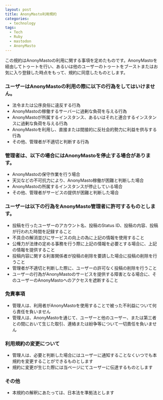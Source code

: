 ```yaml
---
layout: post
title: AnonyMasto利用規約
categories:
  - technology
tags:
  - Tech
  - Ruby
  - mastodon
  - AnonyMasto
---
```


この規約はAnonyMastoの利用に関する事項を定めたものです。AnonyMastoを経由してトゥートを行い、あるいは他のユーザーのトゥートをブーストまたはお気に入り登録した時点をもって、規約に同意したものとします。

### ユーザーはAnonyMastoの利用の際に以下の行為をしてはいけません。

- 法令または公序良俗に違反する行為
- AnonyMastoの稼働するサーバーに過剰な負荷を与える行為
- AnonyMastoが所属するインスタンス、あるいはそれと連合するインスタンスに過剰な負荷を与える行為
- AnonyMastoを利用し、直接または間接的に反社会的勢力に利益を供与する行為
- その他、管理者が不適切と判断する行為

### 管理者は、以下の場合にはAnonyMastoを停止する場合があります。

- AnonyMastoの保守作業を行う場合
- 天災などの不可抗力により、AnonyMasto稼働が困難と判断した場合
- AnonyMastoの所属するインスタンスが停止している場合
- その他、管理者がサービスの提供が困難と判断した場合

### ユーザーは以下の行為をAnonyMasto管理者に許可するものとします。

- 投稿を行ったユーザーのアカウント名、投稿のStatus ID、投稿の内容、投稿が行われた時間を記録すること
- 不具合の解消並びにサービスの向上の為に上記の情報を使用すること
- 公権力が法律の定める事務を行う際に上記の情報を必要とする場合に、上記の情報を提供すること
- 投稿内容に関する利害関係者が投稿の削除を要請した場合に投稿の削除を行うこと
- 管理者が不適切と判断した際に、ユーザーの許可なく投稿の削除を行うこと
- ユーザーの行為がAnonyMastoのサービスを提供する障害となる場合に、そのユーザーのAnonyMastoへのアクセスを遮断すること

### 免責事項

- 管理人は、利用者がAnonyMastoを使用することで被った不利益について何ら責任を負いません
- 管理人は、AnonyMastoを通じて、ユーザーと他のユーザー、または第三者との間において生じた取引、連絡または紛争等について一切責任を負いません

### 利用規約の変更について

- 管理人は、必要と判断した場合にはユーザーに通知することなくいつでも本規約を変更することができるものとします
- 規約に変更が生じた際には当ページにてユーザーに伝達するものとします

### その他

- 本規約の解釈にあたっては、日本法を準拠法とします
